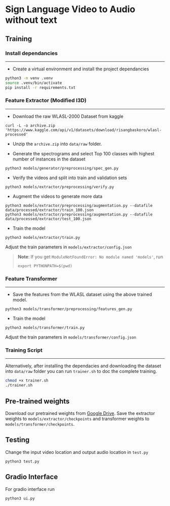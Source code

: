 # Sign Language Video to Audio without text

## Training

### Install dependancies

---

- Create a virtual environment and install the project dependancies

```bash
python3 -m venv .venv
source .venv/bin/activate
pip install -r requirements.txt
```

### Feature Extractor (Modified I3D)

---

- Download the raw WLASL-2000 Dataset from kaggle

```shell
curl -L -o archive.zip 'https://www.kaggle.com/api/v1/datasets/download/risangbaskoro/wlasl-processed'
```

- Unzip the `archive.zip` into `data/raw` folder.

- Generate the spectrograms and select Top 100 classes with highest number of instances in the dataset

```shell
python3 models/generator/preprocessing/spec_gen.py
```

- Verify the videos and split into train and validation sets

```shell
python3 models/extractor/preprocessing/verify.py
```

- Augment the videos to generate more data

```shell
python3 models/extractor/preprocessing/augmentation.py --datafile data/processed/extractor/train_100.json
python3 models/extractor/preprocessing/augmentation.py --datafile data/processed/extractor/test_100.json
```

- Train the model

```shell
python3 models/extractor/train.py
```

Adjust the train parameters in `models/extractor/config.json`

> **Note**: If you get `ModuleNotFoundError: No module named 'models'`, run
>
> ```shell
> export PYTHONPATH=$(pwd)
> ```
>

### Feature Transformer

---

- Save the features from the WLASL dataset using the above trained model.

```shell
python3 models/transformer/preprocessing/features_gen.py
```

- Train the model

```shell
python3 models/transformer/train.py
```

Adjust the train parameters in `models/transformer/config.json`

### Training Script

---

Alternatively, after installing the dependacies and downloading the dataset into `data/raw` folder you can run `trainer.sh` to doc the complete training.

```bash
chmod +x trainer.sh
./trainer.sh
```

## Pre-trained weights

Download our pretrained weights from [Google Drive](https://drive.google.com/drive/folders/150wd1GsVxnIXq3btG0EEhhXS9gBYnJ2f?usp=sharing). Save the extractor weights to `models/extractor/checkpoints` and transformer weights to `models/transformer/checkpoints`.

## Testing

Change the input video location and output audio location in `test.py`

```shell
python3 test.py
```

## Gradio Interface

For gradio interface run 

```shell
python3 ui.py
```
